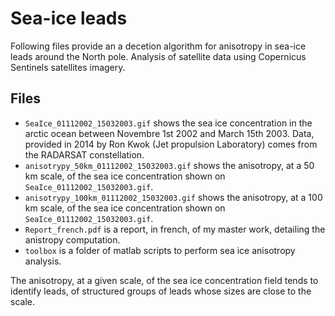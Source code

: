 # Sea-ice leads

Following files provide an a decetion algorithm for anisotropy in sea-ice leads around the North pole.
Analysis of satellite data using Copernicus Sentinels satellites imagery.

## Files

 - `SeaIce_01112002_15032003.gif` shows the sea ice concentration in the arctic ocean between Novembre 1st 2002 and March 15th 2003. Data, provided in 2014 by Ron Kwok (Jet propulsion Laboratory) comes from the RADARSAT constellation.
 - `anisotrypy_50km_01112002_15032003.gif` shows the anisotropy, at a 50 km scale, of the sea ice concentration shown on `SeaIce_01112002_15032003.gif`.
 - `anisotrypy_100km_01112002_15032003.gif` shows the anisotropy, at a 100 km scale, of the sea ice concentration shown on `SeaIce_01112002_15032003.gif`.
 - `Report_french.pdf` is a report, in french, of my master work, detailing the anistropy computation.
 - `toolbox` is a folder of matlab scripts to perform sea ice anisotropy analysis.

The anisotropy, at a given scale, of the sea ice concentration field tends to identify leads, of structured groups of leads whose sizes are close to the scale. 